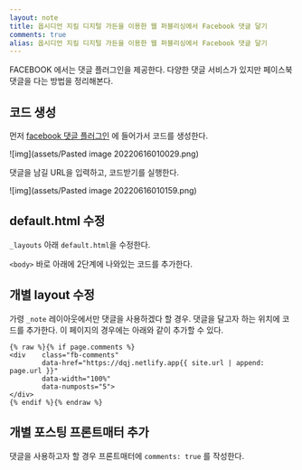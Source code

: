 ```yaml
---
layout: note
title: 옵시디언 지킬 디지털 가든을 이용한 웹 퍼블리싱에서 Facebook 댓글 달기
comments: true
alias: 옵시디언 지킬 디지털 가든을 이용한 웹 퍼블리싱에서 Facebook 댓글 달기
---
```

FACEBOOK 에서는 댓글 플러그인을 제공한다. 다양한 댓글 서비스가 있지만 페이스북 댓글을 다는 방법을 정리해본다.

## 코드 생성
먼저 [facebook 댓글 플러그인](https://developers.facebook.com/docs/plugins/comments) 에 들어가서 코드를 생성한다.

![img](assets/Pasted image 20220616010029.png)

댓글을 남길 URL을 입력하고, 코드받기를 실행한다.

![img](assets/Pasted image 20220616010159.png)

## default.html 수정
`_layouts` 아래 `default.html`을 수정한다. 

`<body>` 바로 아래에 2단계에 나와있는 코드를 추가한다.

## 개별 layout 수정
가령 `_note` 레이아웃에서만 댓글을 사용하겠다 할 경우. 댓글을 달고자 하는 위치에 코드를 추가한다. 이 페이지의 경우에는 아래와 같이 추가할 수 있다.

```
{% raw %}{% if page.comments %}
<div    class="fb-comments" 
        data-href="https://dqj.netlify.app{{ site.url | append: page.url }}"
        data-width="100%" 
        data-numposts="5">
</div>
{% endif %}{% endraw %}
```

## 개별 포스팅 프론트매터 추가
댓글을 사용하고자 할 경우 프론트매터에 `comments: true` 를 작성한다.